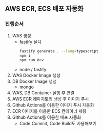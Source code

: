 ## AWS ECR, ECS 배포 자동화

### 진행순서

1. WAS 생성
   - fastify 설치
     ```bash
     fastify generate . --lang=typescript
     npm i
     npm run dev
     ```
   - node / fastify
2. WAS Docker Image 생성
3. DB Docker Image 생성
   - mongo
4. WAS, DB Container 실행 후 연결
5. AWS ECR 레파지토리 생성 후 이미지 푸시
6. Github Actions를 이용한 이미지 푸시 자동화
7. ECR 이미지를 이용한 ECS 컨테이너 세팅
8. Github Actions를 이용한 배포 자동화
   - Code Commit, Code Build도 사용해보기
